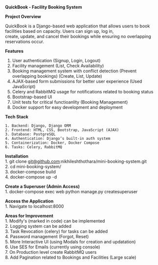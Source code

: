 **QuickBook - Facility Booking System**

**Project Overview**

QuickBook is a Django-based web application that allows users to book facilities based on capacity. Users can sign up, log in,  
create, update, and cancel their bookings while ensuring no overlapping reservations occur.

**Features**

1.  User authentication (Signup, Login, Logout)
2.  Facility management (List, Check Availability)
3.  Booking management system with conflict detection (Prevent overlapping bookings) (Create, List, Update)
4.  AJAX-based form submissions for better user experience (Used JavaScript)
5.  Celery and RabbitMQ usage for notifications related to booking status
6.  Bootstrap-based UI
7.  Unit tests for critical functioanlity (Booking Management)
8.  Docker support for easy development and deployment

**Tech Stack**

    1. Backend: Django, Django ORM
    2. Frontend: HTML, CSS, Bootstrap, JavaScript (AJAX)
    3. Database: PostgreSQL
    4. Authentication: Django’s built-in auth system
    5. Containerization: Docker, Docker Compose
    6. Tasks: Celery, RabbitMQ


**Installation**  
    1. git clone git@github.com:nikhileshthothara/mini-booking-system.git  
    2. cd mini-booking-system/  
    3. docker-compose build  
    4. docker-compose up -d  

**Create a Superuser (Admin Access)**  
    1. docker-compose exec web python manage.py createsuperuser

**Access the Application**  
    1. Navigate to localhost:8000

**Areas for Improvement**  
    1. Modify's (marked in code) can be implemented  
    2. Logging system can be added  
    3. Task Revocation (celery) for tasks can be added  
    4. Password management (Forgot, Reset)  
    5. More Interactive UI (using Modals for creation and updatation)  
    6. Use SES for Emails (currently using console)  
    7. On Production level create RabbitMQ users  
    8. Add Pagination related to Bookings and Facilities (Large scale)  